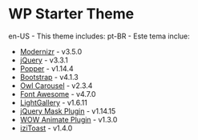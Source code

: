 # WP Starter Theme

en-US - This theme includes:
pt-BR - Este tema inclue:

  - [Modernizr](https://modernizr.com/) - v3.5.0
  - [jQuery](https://jquery.com/) - v3.3.1
  - [Popper](https://popper.js.org/) - v1.14.4
  - [Bootstrap](https://getbootstrap.com/) - v4.1.3
  - [Owl Carousel](https://owlcarousel2.github.io/OwlCarousel2/) - v2.3.4
  - [Font Awesome](http://fontawesome.io/) - v4.7.0
  - [LightGallery](http://sachinchoolur.github.io/lightGallery/) - v1.6.11
  - [jQuery Mask Plugin](https://igorescobar.github.io/jQuery-Mask-Plugin/) - v1.14.15
  - [WOW Animate Plugin](https://wowjs.uk/) - v1.3.0
  - [iziToast](http://izitoast.marcelodolce.com/) - v1.4.0
